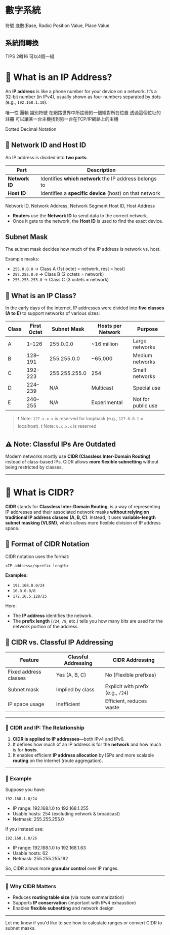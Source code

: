 # 數字系統
符號
底數(Base, Radix)
Position Value, Place Value

## 系統間轉換

TIPS 2轉16 可以4個一組

# 🔹 What is an IP Address?

An **IP address** is like a phone number for your device on a network. It’s a 32-bit number (in IPv4), usually shown as four numbers separated by dots (e.g., `192.168.1.10`).

唯一性 邏輯 識別符號 在網路世界中所註冊的一個絕對所在位置
透過這個位址的註冊 可以讓某一台主機找到另一台在TCP/IP網路上的主機

Dotted Decimal Notation

## 🔹 Network ID and Host ID

An IP address is divided into **two parts**:

| Part           | Description                                             |
| -------------- | ------------------------------------------------------- |
| **Network ID** | Identifies **which network** the IP address belongs to  |
| **Host ID**    | Identifies a **specific device** (host) on that network |

Network ID, Network Address, Network Segment
Host ID, Host Address

* **Routers** use the **Network ID** to send data to the correct network.
* Once it gets to the network, the **Host ID** is used to find the exact device.

## Subnet Mask

The subnet mask decides how much of the IP address is network vs. host.

Example masks:

* `255.0.0.0` → Class A (1st octet = network, rest = host)
* `255.255.0.0` → Class B (2 octets = network)
* `255.255.255.0` → Class C (3 octets = network)


## 🔹 What is an IP Class?

In the early days of the internet, IP addresses were divided into **five classes (A to E)** to support networks of various sizes:

| Class | First Octet | Subnet Mask   | Hosts per Network | Purpose            |
| ----- | ----------- | ------------- | ----------------- | ------------------ |
| A     | 1–126       | 255.0.0.0     | ~16 million       | Large networks     |
| B     | 128–191     | 255.255.0.0   | ~65,000           | Medium networks    |
| C     | 192–223     | 255.255.255.0 | 254               | Small networks     |
| D     | 224–239     | N/A           | Multicast         | Special use        |
| E     | 240–255     | N/A           | Experimental      | Not for public use |

> ❗ Note: `127.x.x.x` is reserved for loopback (e.g., `127.0.0.1` = localhost).
> ❗ Note: `0.x.x.x` is reserved

## ⚠️ Note: Classful IPs Are Outdated

Modern networks mostly use **CIDR (Classless Inter-Domain Routing)** instead of class-based IPs. CIDR allows **more flexible subnetting** without being restricted by classes.

---

# 🔹 What is CIDR?

**CIDR** stands for **Classless Inter-Domain Routing**, is a way of representing IP addresses and their associated network masks **without relying on traditional IP address classes (A, B, C)**. Instead, it uses **variable-length subnet masking (VLSM)**, which allows more flexible division of IP address space.

## 🔹 Format of CIDR Notation

CIDR notation uses the format:

```
<IP address>/<prefix length>
```

**Examples:**

* `192.168.0.0/24`
* `10.0.0.0/8`
* `172.16.5.128/25`

Here:

* The **IP address** identifies the network.
* The **prefix length** (`/24`, `/8`, etc.) tells you how many bits are used for the network portion of the address.


## 🔹 CIDR vs. Classful IP Addressing

| Feature               | Classful Addressing | CIDR Addressing                    |
| --------------------- | ------------------- | ---------------------------------- |
| Fixed address classes | Yes (A, B, C)       | No (Flexible prefixes)             |
| Subnet mask           | Implied by class    | Explicit with prefix (e.g., `/24`) |
| IP space usage        | Inefficient         | Efficient, reduces waste           |

---

### 🔹 CIDR and IP: The Relationship

1. **CIDR is applied to IP addresses**—both IPv4 and IPv6.
2. It defines how much of an IP address is for the **network** and how much is for **hosts**.
3. It enables efficient **IP address allocation** by ISPs and more scalable **routing** on the internet (route aggregation).

---

### 🔹 Example

Suppose you have:

```
192.168.1.0/24
```

* IP range: 192.168.1.0 to 192.168.1.255
* Usable hosts: 254 (excluding network & broadcast)
* Netmask: 255.255.255.0

If you instead use:

```
192.168.1.0/26
```

* IP range: 192.168.1.0 to 192.168.1.63
* Usable hosts: 62
* Netmask: 255.255.255.192

So, CIDR allows more **granular control** over IP ranges.

---

### 🔹 Why CIDR Matters

* Reduces **routing table size** (via route summarization)
* Supports **IP conservation** (important with IPv4 exhaustion)
* Enables **flexible subnetting** and network design

---

Let me know if you'd like to see how to calculate ranges or convert CIDR to subnet masks.



